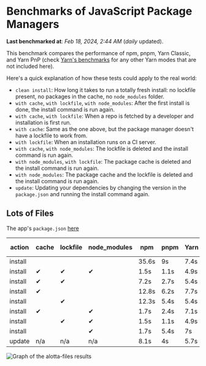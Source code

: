 # Benchmarks of JavaScript Package Managers

**Last benchmarked at**: _Feb 18, 2024, 2:44 AM_ (_daily_ updated).

This benchmark compares the performance of npm, pnpm, Yarn Classic, and Yarn PnP (check [Yarn's benchmarks](https://yarnpkg.com/benchmarks) for any other Yarn modes that are not included here).

Here's a quick explanation of how these tests could apply to the real world:

- `clean install`: How long it takes to run a totally fresh install: no lockfile present, no packages in the cache, no `node_modules` folder.
- `with cache`, `with lockfile`, `with node_modules`: After the first install is done, the install command is run again.
- `with cache`, `with lockfile`: When a repo is fetched by a developer and installation is first run.
- `with cache`: Same as the one above, but the package manager doesn't have a lockfile to work from.
- `with lockfile`: When an installation runs on a CI server.
- `with cache`, `with node_modules`: The lockfile is deleted and the install command is run again.
- `with node_modules`, `with lockfile`: The package cache is deleted and the install command is run again.
- `with node_modules`: The package cache and the lockfile is deleted and the install command is run again.
- `update`: Updating your dependencies by changing the version in the `package.json` and running the install command again.

## Lots of Files

The app's `package.json` [here](https://github.com/pnpm/pnpm.io/blob/main/benchmarks/fixtures/alotta-files/package.json)

| action  | cache | lockfile | node_modules| npm | pnpm | Yarn | Yarn PnP |
| ---     | ---   | ---      | ---         | --- | ---  | ---  | ---      |
| install |       |          |             | 35.6s | 9s | 7.4s | 3.7s |
| install | ✔     | ✔        | ✔           | 1.5s | 1.1s | 4.9s | n/a |
| install | ✔     | ✔        |             | 7.2s | 2.7s | 5.4s | 1.4s |
| install | ✔     |          |             | 12.8s | 6.2s | 7.7s | 3.1s |
| install |       | ✔        |             | 12.3s | 5.4s | 5.4s | 1.4s |
| install | ✔     |          | ✔           | 1.7s | 2.4s | 7.1s | n/a |
| install |       | ✔        | ✔           | 1.5s | 1.1s | 4.9s | n/a |
| install |       |          | ✔           | 1.7s | 5.4s | 7s | n/a |
| update  | n/a | n/a | n/a | 8.1s | 4s | 5.7s | 3.1s |

<img alt="Graph of the alotta-files results" src="/img/benchmarks/alotta-files.svg" />